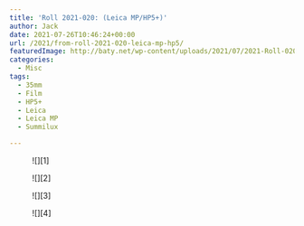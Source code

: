 ```yaml
---
title: 'Roll 2021-020: (Leica MP/HP5+)'
author: Jack
date: 2021-07-26T10:46:24+00:00
url: /2021/from-roll-2021-020-leica-mp-hp5/
featuredImage: http://baty.net/wp-content/uploads/2021/07/2021-Roll-020-25-flickr.jpg
categories:
  - Misc
tags:
  - 35mm
  - Film
  - HP5+
  - Leica
  - Leica MP
  - Summilux

---
```

<figure class="wp-block-image">![][1]</figure> <figure class="wp-block-image">![][2]</figure> <figure class="wp-block-image">![][3]</figure> <figure class="wp-block-image">![][4]</figure>

 [1]: http://baty.net/content/images/2021/09/2021-Roll-020-16.jpg
 [2]: http://baty.net/content/images/2021/09/2021-Roll-020-23.jpg
 [3]: http://baty.net/content/images/2021/09/2021-Roll-020-28.jpg
 [4]: http://baty.net/content/images/2021/09/2021-Roll-020-32.jpg